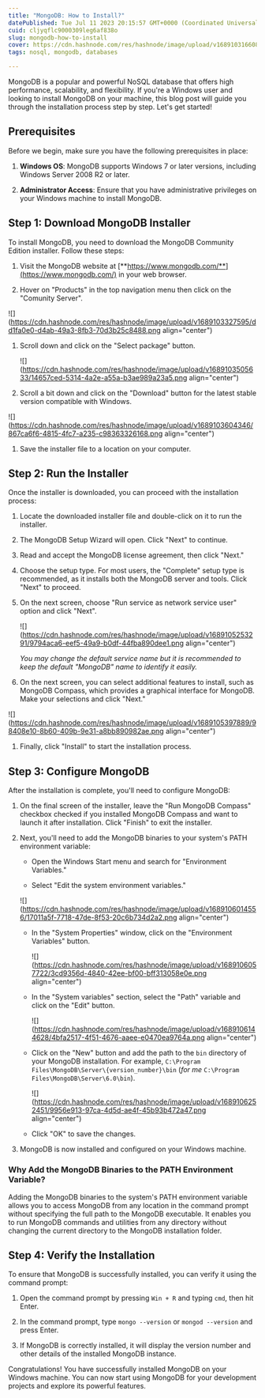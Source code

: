 ```yaml
---
title: "MongoDB: How to Install?"
datePublished: Tue Jul 11 2023 20:15:57 GMT+0000 (Coordinated Universal Time)
cuid: cljyqflc9000309leg6af838o
slug: mongodb-how-to-install
cover: https://cdn.hashnode.com/res/hashnode/image/upload/v1689103166082/838d01b7-15bc-472c-8b73-c28ab80077c1.webp
tags: nosql, mongodb, databases

---
```


MongoDB is a popular and powerful NoSQL database that offers high performance, scalability, and flexibility. If you're a Windows user and looking to install MongoDB on your machine, this blog post will guide you through the installation process step by step. Let's get started!

## **Prerequisites**

Before we begin, make sure you have the following prerequisites in place:

1. **Windows OS**: MongoDB supports Windows 7 or later versions, including Windows Server 2008 R2 or later.
    
2. **Administrator Access**: Ensure that you have administrative privileges on your Windows machine to install MongoDB.
    

## **Step 1: Download MongoDB Installer**

To install MongoDB, you need to download the MongoDB Community Edition installer. Follow these steps:

1. Visit the MongoDB website at [**https://www.mongodb.com/**](https://www.mongodb.com/) in your web browser.
    
2. Hover on "Products" in the top navigation menu then click on the "Comunity Server".
    

![](https://cdn.hashnode.com/res/hashnode/image/upload/v1689103327595/dd1fa0e0-d4ab-49a3-8fb3-70d3b25c8488.png align="center")

1. Scroll down and click on the "Select package" button.
    
    ![](https://cdn.hashnode.com/res/hashnode/image/upload/v1689103505633/14657ced-5314-4a2e-a55a-b3ae989a23a5.png align="center")
    
2. Scroll a bit down and click on the "Download" button for the latest stable version compatible with Windows.
    

![](https://cdn.hashnode.com/res/hashnode/image/upload/v1689103604346/867ca6f6-4815-4fc7-a235-c98363326168.png align="center")

1. Save the installer file to a location on your computer.
    

## **Step 2: Run the Installer**

Once the installer is downloaded, you can proceed with the installation process:

1. Locate the downloaded installer file and double-click on it to run the installer.
    
2. The MongoDB Setup Wizard will open. Click "Next" to continue.
    
3. Read and accept the MongoDB license agreement, then click "Next."
    
4. Choose the setup type. For most users, the "Complete" setup type is recommended, as it installs both the MongoDB server and tools. Click "Next" to proceed.
    
5. On the next screen, choose "Run service as network service user" option and click "Next".
    
    ![](https://cdn.hashnode.com/res/hashnode/image/upload/v1689105253291/9794aca6-eef5-49a9-b0df-44fba890dee1.png align="center")
    
    *You may change the default service name but it is recommended to keep the default "MongoDB" name to identify it easily.*
    
6. On the next screen, you can select additional features to install, such as MongoDB Compass, which provides a graphical interface for MongoDB. Make your selections and click "Next."
    

![](https://cdn.hashnode.com/res/hashnode/image/upload/v1689105397889/98408e10-8b60-409b-9e31-a8bb890982ae.png align="center")

1. Finally, click "Install" to start the installation process.
    

## **Step 3: Configure MongoDB**

After the installation is complete, you'll need to configure MongoDB:

1. On the final screen of the installer, leave the "Run MongoDB Compass" checkbox checked if you installed MongoDB Compass and want to launch it after installation. Click "Finish" to exit the installer.
    
2. Next, you'll need to add the MongoDB binaries to your system's PATH environment variable:
    
    * Open the Windows Start menu and search for "Environment Variables."
        
    * Select "Edit the system environment variables."
        
    
    ![](https://cdn.hashnode.com/res/hashnode/image/upload/v1689106014556/17011a5f-7718-47de-8f53-20c6b734d2a2.png align="center")
    
    * In the "System Properties" window, click on the "Environment Variables" button.
        
        ![](https://cdn.hashnode.com/res/hashnode/image/upload/v1689106057722/3cd9356d-4840-42ee-bf00-bff313058e0e.png align="center")
        
    * In the "System variables" section, select the "Path" variable and click on the "Edit" button.
        
        ![](https://cdn.hashnode.com/res/hashnode/image/upload/v1689106144628/4bfa2517-4f51-4676-aaee-e0470ea9764a.png align="center")
        
    * Click on the "New" button and add the path to the `bin` directory of your MongoDB installation. For example, `C:\Program Files\MongoDB\Server\{version_number}\bin` (*for me* `C:\Program Files\MongoDB\Server\6.0\bin`).
        
        ![](https://cdn.hashnode.com/res/hashnode/image/upload/v1689106252451/9956e913-97ca-4d5d-ae4f-45b93b472a47.png align="center")
        
    * Click "OK" to save the changes.
        
3. MongoDB is now installed and configured on your Windows machine.
    

### **Why Add the MongoDB Binaries to the PATH Environment Variable?**

Adding the MongoDB binaries to the system's PATH environment variable allows you to access MongoDB from any location in the command prompt without specifying the full path to the MongoDB executable. It enables you to run MongoDB commands and utilities from any directory without changing the current directory to the MongoDB installation folder.

## **Step 4: Verify the Installation**

To ensure that MongoDB is successfully installed, you can verify it using the command prompt:

1. Open the command prompt by pressing `Win + R` and typing `cmd`, then hit Enter.
    
2. In the command prompt, type `mongo --version` or `mongod --version` and press Enter.
    
3. If MongoDB is correctly installed, it will display the version number and other details of the installed MongoDB instance.
    

Congratulations! You have successfully installed MongoDB on your Windows machine. You can now start using MongoDB for your development projects and explore its powerful features.